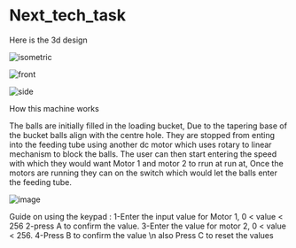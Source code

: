 # Next_tech_task
Here is the 3d design


![isometric](https://user-images.githubusercontent.com/84351843/138546649-4a25aeb8-fb40-42d9-ae14-94cbb7103fd8.png)

![front](https://user-images.githubusercontent.com/84351843/138546669-5177f34a-7338-4298-81ca-ab15d744313a.png)

![side](https://user-images.githubusercontent.com/84351843/138546678-97c22b61-10fb-4da1-b6bf-0495d894e39a.png)

How this machine works

The balls are initially filled in the loading bucket, Due to the tapering base of the bucket balls align with the centre hole. They are stopped from enting into the feeding tube using another dc motor which uses rotary to linear mechanism to block the balls. The user can then start entering the speed with which they would want Motor 1 and motor 2 to rrun at run at, Once the motors are running they can on the switch which would let the balls enter the feeding tube.

![image](https://user-images.githubusercontent.com/84351843/138547093-1a92aa29-2dbe-4553-9c45-0c4a4bf03258.png)


Guide on using the keypad :
1-Enter the input value for Motor 1, 0 < value < 256
                   2-press A to confirm the value.
3-Enter the value for motor 2, 0 < value < 256.
4-Press B to confirm the value \n
also
Press C to reset the values

